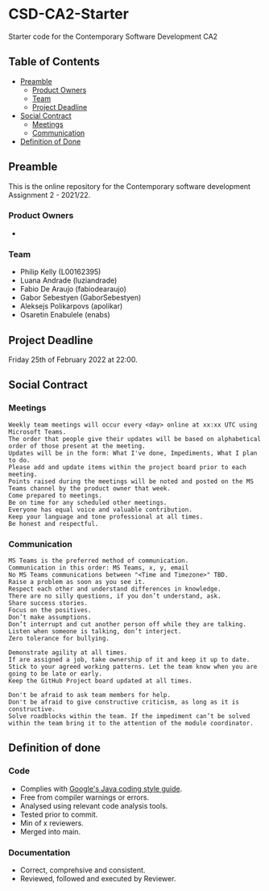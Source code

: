 # CSD-CA2-Starter

Starter code for the Contemporary Software Development CA2

## Table of Contents

* [Preamble](#preamble)
  * [Product Owners](#product-owners)
  * [Team](#team)
  * [Project Deadline](#project-deadline)  
* [Social Contract](#social-contract)
  * [Meetings](#meetings)
  * [Communication](#communication)
* [Definition of Done](#definition-of-done)

## Preamble

This is the online repository for the Contemporary software development  Assignment 2 - 2021/22.

<!--- Modify this readme.md file adding extra sections as you see fit. Do keep the existing headings and add the necessary information. --->

### Product Owners
<!--- insert the name of the product owner(s) --->
<!--- You may want to rotate product owners each week to share the responsability and workload --->

+

### Team
<!--- Insert team members and their github handles --->
<!--- Shane Wilson - DocMilo --->

* Philip Kelly (L00162395)
* Luana Andrade (luziandrade)
* Fabio De Araujo (fabiodearaujo)
* Gabor Sebestyen (GaborSebestyen)
* Aleksejs Polikarpovs (apolikar)
* Osaretin Enabulele (enabs)

## Project Deadline

Friday 25th of February 2022 at 22:00.

## Social Contract

### Meetings

    Weekly team meetings will occur every <day> online at xx:xx UTC using Microsoft Teams.
    The order that people give their updates will be based on alphabetical order of those present at the meeting.
    Updates will be in the form: What I've done, Impediments, What I plan to do.
    Please add and update items within the project board prior to each meeting.
    Points raised during the meetings will be noted and posted on the MS Teams channel by the product owner that week. 
    Come prepared to meetings.
    Be on time for any scheduled other meetings.
    Everyone has equal voice and valuable contribution.
    Keep your language and tone professional at all times.
    Be honest and respectful.

### Communication

    MS Teams is the preferred method of communication.
    Communication in this order: MS Teams, x, y, email
    No MS Teams communications between "<Time and Timezone>" TBD.
    Raise a problem as soon as you see it.
    Respect each other and understand differences in knowledge.
    There are no silly questions, if you don’t understand, ask.
    Share success stories. 
    Focus on the positives.
    Don’t make assumptions.
    Don’t interrupt and cut another person off while they are talking.
    Listen when someone is talking, don’t interject.
    Zero tolerance for bullying.
    
    Demonstrate agility at all times.
    If are assigned a job, take ownership of it and keep it up to date.
    Stick to your agreed working patterns. Let the team know when you are going to be late or early.
    Keep the GitHub Project board updated at all times. 

    Don't be afraid to ask team members for help.
    Don't be afraid to give constructive criticism, as long as it is constructive.
    Solve roadblocks within the team. If the impediment can’t be solved within the team bring it to the attention of the module coordinator.

## Definition of done

### Code

* Complies with [Google's Java coding style guide](https://google.github.io/styleguide/javaguide.html).  
* Free from compiler warnings or errors.
* Analysed using relevant code analysis tools.  
* Tested prior to commit.  
* Min of x reviewers.
* Merged into main.  

### Documentation

* Correct, comprehsive and consistent.  
* Reviewed, followed and executed by Reviewer.
